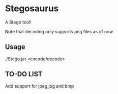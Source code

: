 # Stegosaurus
A Stego tool!

Note that decoding only supports png files as of now

## Usage

./Stego.jar <encode/decode>

## TO-DO LIST

Add support for jpeg,jpg and bmp
